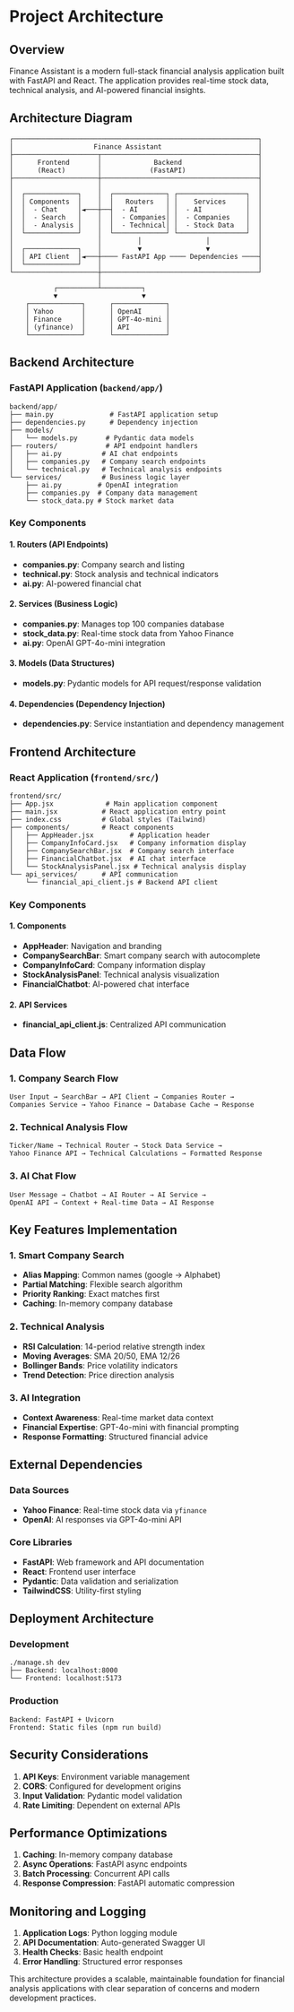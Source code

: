 # Project Architecture

## Overview

Finance Assistant is a modern full-stack financial analysis application built with FastAPI and React. The application provides real-time stock data, technical analysis, and AI-powered financial insights.

## Architecture Diagram

```
┌─────────────────────────────────────────────────────────────┐
│                    Finance Assistant                        │
├─────────────────────┬───────────────────────────────────────┤
│      Frontend       │             Backend                   │
│      (React)        │            (FastAPI)                  │
├─────────────────────┼───────────────────────────────────────┤
│                     │                                       │
│  ┌─────────────┐    │  ┌─────────────┐ ┌─────────────────┐  │
│  │ Components  │    │  │   Routers   │ │    Services     │  │
│  │  - Chat     │◄───┼──┤  - AI       │ │  - AI           │  │
│  │  - Search   │    │  │  - Companies│ │  - Companies    │  │
│  │  - Analysis │    │  │  - Technical│ │  - Stock Data   │  │
│  └─────────────┘    │  └─────────────┘ └─────────────────┘  │
│                     │         │                │            │
│  ┌─────────────┐    │         ▼                ▼            │
│  │ API Client  │◄───┼──── FastAPI App ──── Dependencies ────┤
│  └─────────────┘    │                                       │
└─────────────────────┼───────────────────────────────────────┘
                      │
           ┌──────────┴──────────┐
           ▼                     ▼
    ┌─────────────┐      ┌─────────────┐
    │ Yahoo       │      │ OpenAI      │
    │ Finance     │      │ GPT-4o-mini │
    │ (yfinance)  │      │ API         │
    └─────────────┘      └─────────────┘
```

## Backend Architecture

### FastAPI Application (`backend/app/`)

```
backend/app/
├── main.py              # FastAPI application setup
├── dependencies.py      # Dependency injection
├── models/
│   └── models.py       # Pydantic data models
├── routers/            # API endpoint handlers
│   ├── ai.py          # AI chat endpoints
│   ├── companies.py   # Company search endpoints
│   └── technical.py   # Technical analysis endpoints
└── services/          # Business logic layer
    ├── ai.py         # OpenAI integration
    ├── companies.py  # Company data management
    └── stock_data.py # Stock market data
```

### Key Components

#### 1. **Routers** (API Endpoints)
- **companies.py**: Company search and listing
- **technical.py**: Stock analysis and technical indicators
- **ai.py**: AI-powered financial chat

#### 2. **Services** (Business Logic)
- **companies.py**: Manages top 100 companies database
- **stock_data.py**: Real-time stock data from Yahoo Finance
- **ai.py**: OpenAI GPT-4o-mini integration

#### 3. **Models** (Data Structures)
- **models.py**: Pydantic models for API request/response validation

#### 4. **Dependencies** (Dependency Injection)
- **dependencies.py**: Service instantiation and dependency management

## Frontend Architecture

### React Application (`frontend/src/`)

```
frontend/src/
├── App.jsx             # Main application component
├── main.jsx           # React application entry point
├── index.css          # Global styles (Tailwind)
├── components/        # React components
│   ├── AppHeader.jsx         # Application header
│   ├── CompanyInfoCard.jsx   # Company information display
│   ├── CompanySearchBar.jsx  # Company search interface
│   ├── FinancialChatbot.jsx  # AI chat interface
│   └── StockAnalysisPanel.jsx # Technical analysis display
└── api_services/      # API communication
    └── financial_api_client.js # Backend API client
```

### Key Components

#### 1. **Components**
- **AppHeader**: Navigation and branding
- **CompanySearchBar**: Smart company search with autocomplete
- **CompanyInfoCard**: Company information display
- **StockAnalysisPanel**: Technical analysis visualization
- **FinancialChatbot**: AI-powered chat interface

#### 2. **API Services**
- **financial_api_client.js**: Centralized API communication

## Data Flow

### 1. Company Search Flow
```
User Input → SearchBar → API Client → Companies Router → 
Companies Service → Yahoo Finance → Database Cache → Response
```

### 2. Technical Analysis Flow
```
Ticker/Name → Technical Router → Stock Data Service → 
Yahoo Finance API → Technical Calculations → Formatted Response
```

### 3. AI Chat Flow
```
User Message → Chatbot → AI Router → AI Service → 
OpenAI API → Context + Real-time Data → AI Response
```

## Key Features Implementation

### 1. **Smart Company Search**
- **Alias Mapping**: Common names (google → Alphabet)
- **Partial Matching**: Flexible search algorithm
- **Priority Ranking**: Exact matches first
- **Caching**: In-memory company database

### 2. **Technical Analysis**
- **RSI Calculation**: 14-period relative strength index
- **Moving Averages**: SMA 20/50, EMA 12/26
- **Bollinger Bands**: Price volatility indicators
- **Trend Detection**: Price direction analysis

### 3. **AI Integration**
- **Context Awareness**: Real-time market data context
- **Financial Expertise**: GPT-4o-mini with financial prompting
- **Response Formatting**: Structured financial advice

## External Dependencies

### Data Sources
- **Yahoo Finance**: Real-time stock data via `yfinance`
- **OpenAI**: AI responses via GPT-4o-mini API

### Core Libraries
- **FastAPI**: Web framework and API documentation
- **React**: Frontend user interface
- **Pydantic**: Data validation and serialization
- **TailwindCSS**: Utility-first styling

## Deployment Architecture

### Development
```
./manage.sh dev
├── Backend: localhost:8000
└── Frontend: localhost:5173
```

### Production
```
Backend: FastAPI + Uvicorn
Frontend: Static files (npm run build)
```

## Security Considerations

1. **API Keys**: Environment variable management
2. **CORS**: Configured for development origins
3. **Input Validation**: Pydantic model validation
4. **Rate Limiting**: Dependent on external APIs

## Performance Optimizations

1. **Caching**: In-memory company database
2. **Async Operations**: FastAPI async endpoints
3. **Batch Processing**: Concurrent API calls
4. **Response Compression**: FastAPI automatic compression

## Monitoring and Logging

1. **Application Logs**: Python logging module
2. **API Documentation**: Auto-generated Swagger UI
3. **Health Checks**: Basic health endpoint
4. **Error Handling**: Structured error responses

This architecture provides a scalable, maintainable foundation for financial analysis applications with clear separation of concerns and modern development practices.
